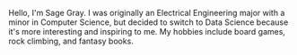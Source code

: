 Hello, I'm Sage Gray.
I was originally an Electrical Engineering major with a minor in Computer Science, but decided to switch to Data Science because it's more interesting and inspiring to me.
My hobbies include board games, rock climbing, and fantasy books.
